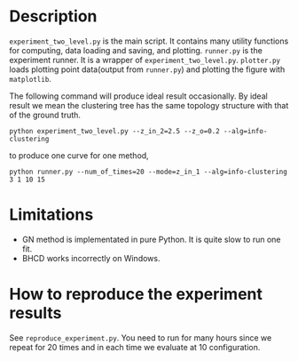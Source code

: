 # Description
`experiment_two_level.py` is the main script. It contains many utility functions for computing, data loading and saving, and plotting.
`runner.py` is the experiment runner. It is a wrapper of `experiment_two_level.py`.
`plotter.py` loads plotting point data(output from `runner.py`) and plotting the figure with `matplotlib`.

The following command will produce ideal result occasionally. By ideal result we mean the clustering tree has
the same topology structure with that of the ground truth. 
```shell
python experiment_two_level.py --z_in_2=2.5 --z_o=0.2 --alg=info-clustering
```
to produce one curve for one method,
```shell
python runner.py --num_of_times=20 --mode=z_in_1 --alg=info-clustering 3 1 10 15
```
# Limitations
* GN method is implementated in pure Python. It is quite slow to run one fit.
* BHCD works incorrectly on Windows.

# How to reproduce the experiment results
See `reproduce_experiment.py`. You need to run for many hours since we repeat for 20 times and in each time we evaluate at 10 configuration.